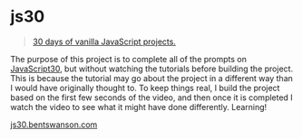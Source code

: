 # js30
>[30 days of vanilla JavaScript projects.](http://js30.bentswanson.com)

The purpose of this project is to complete all of the prompts on [JavaScript30](https://javascript30.com/), but without watching the tutorials before building the project. This is because the tutorial may go about the project in a different way than I would have originally thought to. To keep things real, I build the project based on the first few seconds of the video, and then once it is completed I watch the video to see what it might have done differently. 
Learning!

[js30.bentswanson.com](http://js30.bentswanson.com)